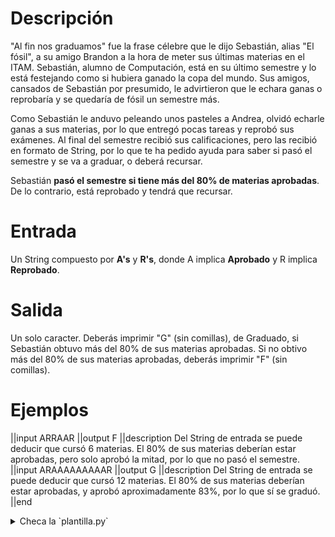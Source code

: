 # Descripción

"Al fin nos graduamos" fue la frase célebre que le dijo Sebastián, alias "El fósil", a su amigo Brandon a la hora de meter sus últimas materias en el ITAM. Sebastián, alumno de Computación, está en su último semestre y lo está festejando como si hubiera ganado la copa del mundo. Sus amigos, cansados de Sebastián por presumido, le advirtieron que le echara ganas o reprobaría y se quedaría de fósil un semestre más.

Como Sebastián le anduvo peleando unos pasteles a Andrea, olvidó echarle ganas a sus materias, por lo que entregó pocas tareas y reprobó sus exámenes. Al final del semestre recibió sus calificaciones, pero las recibió en formato de String, por lo que te ha pedido ayuda para saber si pasó el semestre y se va a graduar, o deberá recursar.

Sebastián **pasó el semestre si tiene más del 80% de materias aprobadas**. De lo contrario, está reprobado y tendrá que recursar.

# Entrada

Un String compuesto por **A's** y **R's**, donde A implica **Aprobado** y R implica **Reprobado**.

# Salida

Un solo caracter. Deberás imprimir "G" (sin comillas), de Graduado, si Sebastián obtuvo más del 80% de sus materias aprobadas. Si no obtivo más del 80% de sus materias aprobadas, deberás imprimir "F" (sin comillas).

# Ejemplos

||input
ARRAAR
||output
F
||description
Del String de entrada se puede deducir que cursó 6 materias. El 80% de sus materias deberían estar aprobadas, pero solo aprobó la mitad, por lo que no pasó el semestre.
||input
ARAAAAAAAAAR
||output
G
||description
Del String de entrada se puede deducir que cursó 12 materias. El 80% de sus materias deberían estar aprobadas, y aprobó aproximadamente 83%, por lo que sí se graduó.
||end

<details><summary>Checa la `plantilla.py`</summary>

{{plantilla.py}}

</details>
